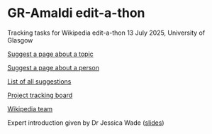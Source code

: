 # GR-Amaldi edit-a-thon

Tracking tasks for Wikipedia edit-a-thon 13 July 2025, University of Glasgow

[Suggest a page about a topic](https://github.com/cplb/edit-a-thon/issues/new?assignees=&labels=&projects=&template=topic-page-template.md&title=%5BPAGE%5D+Topic)

[Suggest a page about a person](https://github.com/cplb/edit-a-thon/issues/new?assignees=&labels=&projects=&template=biography-template.md&title=%5BBIO%5D+First-name+Last-name)

[List of all suggestions](https://github.com/cplb/edit-a-thon/issues)

[Project tracking board](https://github.com/users/cplb/projects/1)

[Wikipedia team](https://en.wikipedia.org/wiki/User:CPLBerry#GR_Amaldi_edit-a-thon_2025)

Expert introduction given by Dr Jessica Wade ([slides](https://github.com/cplb/edit-a-thon/blob/main/2025-07-13%20Glasgow%20Grav%20Waves%20Wiki.pdf))
